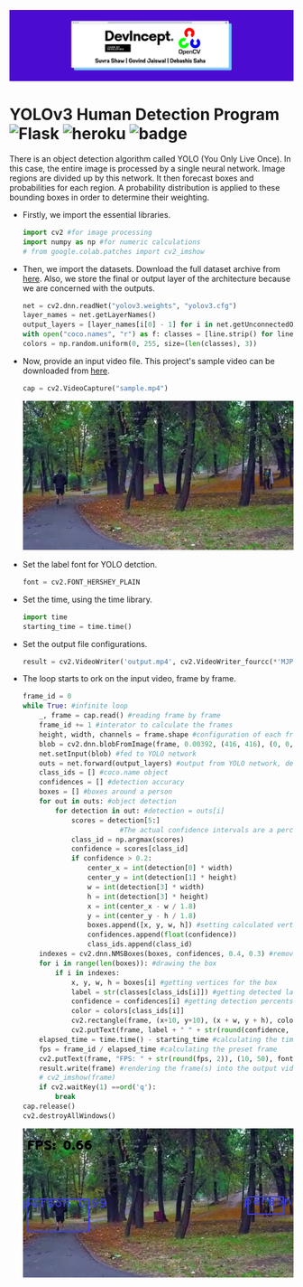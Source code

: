 ![cover](static/cover.png)

# YOLOv3 Human Detection Program ![Flask](https://img.shields.io/badge/flask-%23000.svg?style=plastic&logo=flask&logoColor=white) ![heroku](https://img.shields.io/badge/%E2%86%91_Deployed_to-Heroku-7056bf.svg?style=plastic) ![badge](https://img.shields.io/github/repo-size/suvrashaw/YOLO-Flask?style=plastic)

There is an object detection algorithm called YOLO (You Only Live Once). In this case, the entire image is processed by a single neural network. Image regions are divided up by this network. It then forecast boxes and probabilities for each region. A probability distribution is applied to these bounding boxes in order to determine their weighting.

- Firstly, we import the essential libraries.

    ```python
    import cv2 #for image processing
    import numpy as np #for numeric calculations
    # from google.colab.patches import cv2_imshow
    ```

- Then, we import the datasets. Download the full dataset archive from [here](https://www.kaggle.com/valentynsichkar/yolo-coco-data). Also, we store the final or output layer of the architecture because we are concerned with the outputs.

    ```python
    net = cv2.dnn.readNet("yolov3.weights", "yolov3.cfg")
    layer_names = net.getLayerNames()
    output_layers = [layer_names[i[0] - 1] for i in net.getUnconnectedOutLayers()]
    with open("coco.names", "r") as f: classes = [line.strip() for line in f.readlines()]
    colors = np.random.uniform(0, 255, size=(len(classes), 3))
    ```

- Now, provide an input video file. This project's sample video can be downloaded from [here](https://github.com/suvrashaw/YOLO-Flask/raw/prime/templates/sample.mp4).

    ```python
    cap = cv2.VideoCapture("sample.mp4")
    ```

    ![input](static/input.png)


- Set the label font for YOLO detction.

    ```python
    font = cv2.FONT_HERSHEY_PLAIN
    ```

- Set the time, using the time library.

    ```python
    import time
    starting_time = time.time()
    ```

- Set the output file configurations.

    ```python
    result = cv2.VideoWriter('output.mp4', cv2.VideoWriter_fourcc(*'MJPG'),25, (640, 352))
    ```

- The loop starts to ork on the input video, frame by frame.

    ```python
    frame_id = 0
    while True: #infinite loop
        _, frame = cap.read() #reading frame by frame
        frame_id += 1 #interator to calculate the frames
        height, width, channels = frame.shape #configuration of each frame
        blob = cv2.dnn.blobFromImage(frame, 0.00392, (416, 416), (0, 0, 0), True, crop=False) #416x416 resizing + channel reorder
        net.setInput(blob) #fed to YOLO network
        outs = net.forward(output_layers) #output from YOLO network, detected images
        class_ids = [] #coco.name object
        confidences = [] #detection accuracy
        boxes = [] #boxes around a person
        for out in outs: #object detection
            for detection in out: #detection = outs[i]
                scores = detection[5:]
    						#The actual confidence intervals are a percentage value between 0 and 1 for all 80 classes.
                class_id = np.argmax(scores)
                confidence = scores[class_id]
                if confidence > 0.2:
                    center_x = int(detection[0] * width)
                    center_y = int(detection[1] * height)
                    w = int(detection[3] * width)
                    h = int(detection[3] * height)
                    x = int(center_x - w / 1.8)
                    y = int(center_y - h / 1.8)
                    boxes.append([x, y, w, h]) #setting calculated vertices
                    confidences.append(float(confidence))
                    class_ids.append(class_id)
        indexes = cv2.dnn.NMSBoxes(boxes, confidences, 0.4, 0.3) #remove overlapping boxes
        for i in range(len(boxes)): #drawing the box
            if i in indexes:
                x, y, w, h = boxes[i] #getting vertices for the box
                label = str(classes[class_ids[i]]) #getting detected labels
                confidence = confidences[i] #getting detection percents
                color = colors[class_ids[i]]
                cv2.rectangle(frame, (x+10, y+10), (x + w, y + h), color, 2) #setting the box
                cv2.putText(frame, label + " " + str(round(confidence, 2)), (x, y + 30), font, 2, color, 2) #editing the box into the frame(s) image
        elapsed_time = time.time() - starting_time #calculating the time passed
        fps = frame_id / elapsed_time #calculating the preset frame
        cv2.putText(frame, "FPS: " + str(round(fps, 2)), (10, 50), font, 2, (0, 0, 0), 3) #editing the frame number on the image(s)
        result.write(frame) #rendering the frame(s) into the output video 
        # cv2_imshow(frame)
        if cv2.waitKey(1) ==ord('q'):
            break
    cap.release()
    cv2.destroyAllWindows()
    ```

    ![input](static/output.png)
